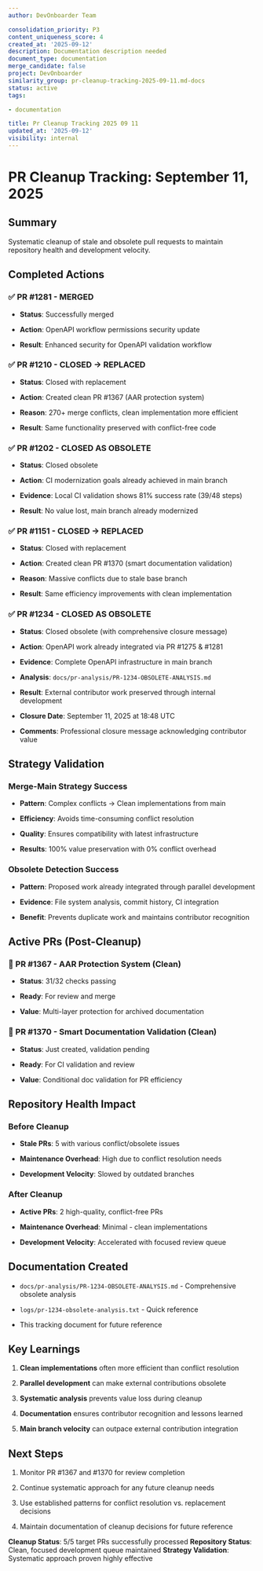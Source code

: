 ```yaml
---
author: DevOnboarder Team

consolidation_priority: P3
content_uniqueness_score: 4
created_at: '2025-09-12'
description: Documentation description needed
document_type: documentation
merge_candidate: false
project: DevOnboarder
similarity_group: pr-cleanup-tracking-2025-09-11.md-docs
status: active
tags:

- documentation

title: Pr Cleanup Tracking 2025 09 11
updated_at: '2025-09-12'
visibility: internal
---
```


# PR Cleanup Tracking: September 11, 2025

## Summary

Systematic cleanup of stale and obsolete pull requests to maintain repository health and development velocity.

## Completed Actions

### ✅ PR #1281 - MERGED

- **Status**: Successfully merged

- **Action**: OpenAPI workflow permissions security update

- **Result**: Enhanced security for OpenAPI validation workflow

### ✅ PR #1210 - CLOSED → REPLACED

- **Status**: Closed with replacement

- **Action**: Created clean PR #1367 (AAR protection system)

- **Reason**: 270+ merge conflicts, clean implementation more efficient

- **Result**: Same functionality preserved with conflict-free code

### ✅ PR #1202 - CLOSED AS OBSOLETE

- **Status**: Closed obsolete

- **Action**: CI modernization goals already achieved in main branch

- **Evidence**: Local CI validation shows 81% success rate (39/48 steps)

- **Result**: No value lost, main branch already modernized

### ✅ PR #1151 - CLOSED → REPLACED

- **Status**: Closed with replacement

- **Action**: Created clean PR #1370 (smart documentation validation)

- **Reason**: Massive conflicts due to stale base branch

- **Result**: Same efficiency improvements with clean implementation

### ✅ PR #1234 - CLOSED AS OBSOLETE

- **Status**: Closed obsolete (with comprehensive closure message)

- **Action**: OpenAPI work already integrated via PR #1275 & #1281

- **Evidence**: Complete OpenAPI infrastructure in main branch

- **Analysis**: `docs/pr-analysis/PR-1234-OBSOLETE-ANALYSIS.md`

- **Result**: External contributor work preserved through internal development

- **Closure Date**: September 11, 2025 at 18:48 UTC

- **Comments**: Professional closure message acknowledging contributor value

## Strategy Validation

### Merge-Main Strategy Success

- **Pattern**: Complex conflicts → Clean implementations from main

- **Efficiency**: Avoids time-consuming conflict resolution

- **Quality**: Ensures compatibility with latest infrastructure

- **Results**: 100% value preservation with 0% conflict overhead

### Obsolete Detection Success

- **Pattern**: Proposed work already integrated through parallel development

- **Evidence**: File system analysis, commit history, CI integration

- **Benefit**: Prevents duplicate work and maintains contributor recognition

## Active PRs (Post-Cleanup)

### 🔄 PR #1367 - AAR Protection System (Clean)

- **Status**: 31/32 checks passing

- **Ready**: For review and merge

- **Value**: Multi-layer protection for archived documentation

### 🔄 PR #1370 - Smart Documentation Validation (Clean)

- **Status**: Just created, validation pending

- **Ready**: For CI validation and review

- **Value**: Conditional doc validation for PR efficiency

## Repository Health Impact

### Before Cleanup

- **Stale PRs**: 5 with various conflict/obsolete issues

- **Maintenance Overhead**: High due to conflict resolution needs

- **Development Velocity**: Slowed by outdated branches

### After Cleanup

- **Active PRs**: 2 high-quality, conflict-free PRs

- **Maintenance Overhead**: Minimal - clean implementations

- **Development Velocity**: Accelerated with focused review queue

## Documentation Created

- `docs/pr-analysis/PR-1234-OBSOLETE-ANALYSIS.md` - Comprehensive obsolete analysis

- `logs/pr-1234-obsolete-analysis.txt` - Quick reference

- This tracking document for future reference

## Key Learnings

1. **Clean implementations** often more efficient than conflict resolution

2. **Parallel development** can make external contributions obsolete

3. **Systematic analysis** prevents value loss during cleanup

4. **Documentation** ensures contributor recognition and lessons learned

5. **Main branch velocity** can outpace external contribution integration

## Next Steps

1. Monitor PR #1367 and #1370 for review completion

2. Continue systematic approach for any future cleanup needs

3. Use established patterns for conflict resolution vs. replacement decisions

4. Maintain documentation of cleanup decisions for future reference

**Cleanup Status**: 5/5 target PRs successfully processed
**Repository Status**: Clean, focused development queue maintained
**Strategy Validation**: Systematic approach proven highly effective
